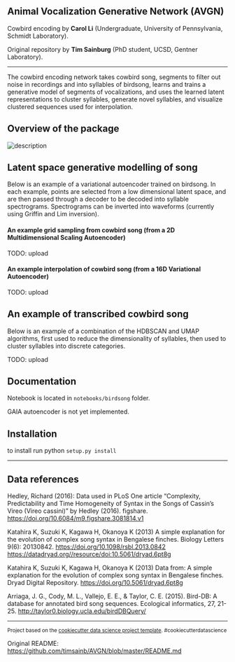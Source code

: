 
Animal Vocalization Generative Network (AVGN)
---
Cowbird encoding by **Carol Li** (Undergraduate, University of Pennsylvania, Schmidt Laboratory).

Original repository by **Tim Sainburg** (PhD student, UCSD, Gentner Laboratory).

---

The cowbird encoding network takes cowbird song, segments to filter out noise in recordings and into syllables of birdsong, learns and trains a generative model of segments of vocalizations, and uses the learned latent representations to cluster syllables, generate novel syllables, and visualize clustered sequences used for interpolation.

Overview of the package
------------
![description](src_img/method_roadmap.png)

## Latent space generative modelling of song
Below is an example of a variational autoencoder trained on birdsong. In each example, points are selected from a low dimensional latent space, and are then passed through a decoder to be decoded into syllable spectrograms. Spectrograms can be inverted into waveforms (currently using Griffin and Lim inversion).

#### An example grid sampling from cowbird song (from a 2D Multidimensional Scaling Autoencoder)
TODO: upload
#### An example interpolation of cowbird song (from a 16D Variational Autoencoder)
TODO: upload

## An example of transcribed cowbird song
Below is an example of a combination of the HDBSCAN and UMAP algorithms, first used to reduce the dimensionality of syllables, then used to cluster syllables into discrete categories.

TODO: upload

Documentation
------------
Notebook is located in `notebooks/birdsong` folder. 

GAIA autoencoder is not yet implemented.

Installation
------------

to install run python `setup.py install`

---

Data references
------------

Hedley, Richard (2016): Data used in PLoS One article “Complexity, Predictability and Time Homogeneity of Syntax in the Songs of Cassin’s Vireo (Vireo cassini)” by Hedley (2016). figshare. https://doi.org/10.6084/m9.figshare.3081814.v1

Katahira K, Suzuki K, Kagawa H, Okanoya K (2013) A simple explanation for the evolution of complex song syntax in Bengalese finches. Biology Letters 9(6): 20130842. https://doi.org/10.1098/rsbl.2013.0842  https://datadryad.org//resource/doi:10.5061/dryad.6pt8g

Katahira K, Suzuki K, Kagawa H, Okanoya K (2013) Data from: A simple explanation for the evolution of complex song syntax in Bengalese finches. Dryad Digital Repository. https://doi.org/10.5061/dryad.6pt8g

Arriaga, J. G., Cody, M. L., Vallejo, E. E., & Taylor, C. E. (2015). Bird-DB: A database for annotated bird song sequences. Ecological informatics, 27, 21-25. http://taylor0.biology.ucla.edu/birdDBQuery/

------------

<p><small>Project based on the <a target="_blank" href="https://drivendata.github.io/cookiecutter-data-science/">cookiecutter data science project template</a>. #cookiecutterdatascience</small></p>

Original README: https://github.com/timsainb/AVGN/blob/master/README.md
